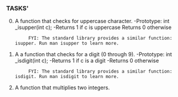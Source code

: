 ### TASKS'

0. A  function that checks for uppercase character.
        -Prototype: int _isupper(int c);
        -Returns 1 if c is uppercase
            Returns 0 otherwise

            FYI: The standard library provides a similar function: isupper. Run man isupper to learn more.

1. A a function that checks for a digit (0 through 9).
-Prototype: int \_isdigit(int c);
        -Returns 1 if c is a digit
            -Returns 0 otherwise

            FYI: The standard library provides a similar function: isdigit. Run man isdigit to learn more.

2. A function that multiplies two integers.

